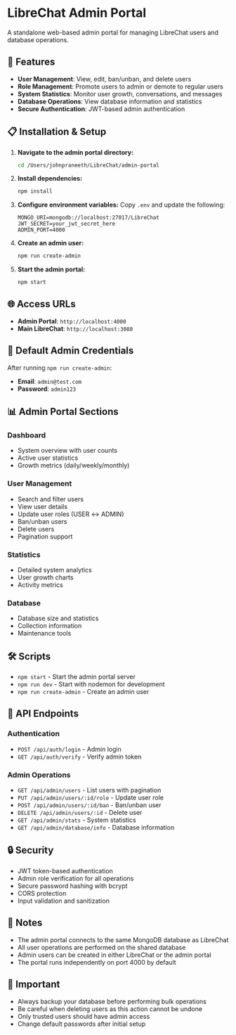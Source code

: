 # LibreChat Admin Portal

A standalone web-based admin portal for managing LibreChat users and database operations.

## 🚀 Features

- **User Management**: View, edit, ban/unban, and delete users
- **Role Management**: Promote users to admin or demote to regular users
- **System Statistics**: Monitor user growth, conversations, and messages
- **Database Operations**: View database information and statistics
- **Secure Authentication**: JWT-based admin authentication

## 📋 Installation & Setup

1. **Navigate to the admin portal directory:**
   ```bash
   cd /Users/johnpraneeth/LibreChat/admin-portal
   ```

2. **Install dependencies:**
   ```bash
   npm install
   ```

3. **Configure environment variables:**
   Copy `.env` and update the following:
   ```env
   MONGO_URI=mongodb://localhost:27017/LibreChat
   JWT_SECRET=your_jwt_secret_here
   ADMIN_PORT=4000
   ```

4. **Create an admin user:**
   ```bash
   npm run create-admin
   ```

5. **Start the admin portal:**
   ```bash
   npm start
   ```

## 🌐 Access URLs

- **Admin Portal**: `http://localhost:4000`
- **Main LibreChat**: `http://localhost:3080`

## 🔐 Default Admin Credentials

After running `npm run create-admin`:
- **Email**: `admin@test.com`
- **Password**: `admin123`

## 📊 Admin Portal Sections

### Dashboard
- System overview with user counts
- Active user statistics
- Growth metrics (daily/weekly/monthly)

### User Management
- Search and filter users
- View user details
- Update user roles (USER ↔ ADMIN)
- Ban/unban users
- Delete users
- Pagination support

### Statistics
- Detailed system analytics
- User growth charts
- Activity metrics

### Database
- Database size and statistics
- Collection information
- Maintenance tools

## 🛠 Scripts

- `npm start` - Start the admin portal server
- `npm run dev` - Start with nodemon for development
- `npm run create-admin` - Create an admin user

## 🔧 API Endpoints

### Authentication
- `POST /api/auth/login` - Admin login
- `GET /api/auth/verify` - Verify admin token

### Admin Operations
- `GET /api/admin/users` - List users with pagination
- `PUT /api/admin/users/:id/role` - Update user role
- `POST /api/admin/users/:id/ban` - Ban/unban user
- `DELETE /api/admin/users/:id` - Delete user
- `GET /api/admin/stats` - System statistics
- `GET /api/admin/database/info` - Database information

## 🔒 Security

- JWT token-based authentication
- Admin role verification for all operations
- Secure password hashing with bcrypt
- CORS protection
- Input validation and sanitization

## 📝 Notes

- The admin portal connects to the same MongoDB database as LibreChat
- All user operations are performed on the shared database
- Admin users can be created in either LibreChat or the admin portal
- The portal runs independently on port 4000 by default

## 🚨 Important

- Always backup your database before performing bulk operations
- Be careful when deleting users as this action cannot be undone
- Only trusted users should have admin access
- Change default passwords after initial setup
